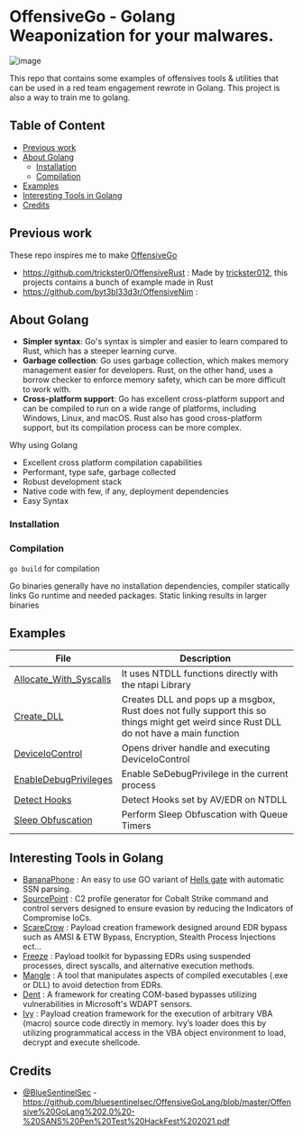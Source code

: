 # OffensiveGo - Golang Weaponization for your malwares.

![image](https://user-images.githubusercontent.com/75935486/220174996-d0a44ce7-6c90-4ec1-b140-c410cfc0fc07.png)


This repo that contains some examples of offensives tools & utilities that can be used in a red team engagement rewrote in Golang. This project is also a way to train me to golang.

## Table of Content

- [Previous work](#previous-work)
- [About Golang](#about-golang)  
  - [Installation](#installation)
  - [Compilation](#compilation)
- [Examples](#examples)
- [Interesting Tools in Golang](#interesting-tools-in-golang)
- [Credits](#credits)

## Previous work

These repo inspires me to make [OffensiveGo](https://github.com/RistBS/OffensiveGo)

- https://github.com/trickster0/OffensiveRust : Made by [trickster012](https://twitter.com/trickster012), this projects contains a bunch of example made in Rust
- https://github.com/byt3bl33d3r/OffensiveNim : 


## About Golang

- **Simpler syntax**: Go's syntax is simpler and easier to learn compared to Rust, which has a steeper learning curve.
- **Garbage collection**: Go uses garbage collection, which makes memory management easier for developers. Rust, on the other hand, uses a borrow checker to enforce memory safety, which can be more difficult to work with.
- **Cross-platform support**: Go has excellent cross-platform support and can be compiled to run on a wide range of platforms, including Windows, Linux, and macOS. Rust also has good cross-platform support, but its compilation process can be more complex.


Why using Golang

- Excellent cross platform compilation capabilities
- Performant, type safe, garbage collected
- Robust development stack
- Native code with few, if any, deployment dependencies
- Easy Syntax


### Installation


### Compilation

`go build` for compilation 

Go binaries generally have no installation dependencies, compiler statically links Go runtime and needed packages. Static linking results in larger binaries


## Examples 

| File                                                                                                   | Description                                                                                                                                                                              |
|--------------------------------------------------------------------------------------------------------|------------------------------------------------------------------------------------------------------------------------------------------------------------------------------------------|
| [Allocate_With_Syscalls](../master/Allocate_With_Syscalls/src/main.rs)                                 | It uses NTDLL functions directly with the ntapi Library                                                                                                                                  |
| [Create_DLL](../master/Create_DLL/src/lib.rs)                                                          | Creates DLL and pops up a msgbox, Rust does not fully support this so things might get weird since Rust DLL do not have a main function                                            |
| [DeviceIoControl](../master/DeviceIoControl/src/main.rs)                                               | Opens driver handle and executing DeviceIoControl                                                                                                                                        |
| [EnableDebugPrivileges](../master/EnableDebugPrivileges/src/main.rs)                                   | Enable SeDebugPrivilege in the current process                                                                                                                                            |
| [Detect Hooks](../master/detect_hooks/detect_hooks.go)                                 | Detect Hooks set by AV/EDR on NTDLL                                                                                                                     |
| [Sleep Obfuscation](../main/Sleep_Obfuscation/main.go)                                                 | Perform Sleep Obfuscation with Queue Timers                                                                                                                                              |
 


## Interesting Tools in Golang

- [BananaPhone](https://github.com/C-Sto/BananaPhone) : An easy to use GO variant of [Hells gate](https://github.com/am0nsec/HellsGate) with automatic SSN parsing.
- [SourcePoint](https://github.com/Tylous/SourcePoint) : C2 profile generator for Cobalt Strike command and control servers designed to ensure evasion by reducing the Indicators of Compromise IoCs.
- [ScareCrow](https://github.com/optiv/ScareCrow) : Payload creation framework designed around EDR bypass such as AMSI & ETW Bypass, Encryption, Stealth Process Injections ect...
- [Freeze](https://github.com/optiv/Freeze) : Payload toolkit for bypassing EDRs using suspended processes, direct syscalls, and alternative execution methods.
- [Mangle](https://github.com/optiv/Mangle) : A tool that manipulates aspects of compiled executables (.exe or DLL) to avoid detection from EDRs.
- [Dent](https://github.com/optiv/Dent) : A framework for creating COM-based bypasses utilizing vulnerabilities in Microsoft's WDAPT sensors.
- [Ivy](https://github.com/optiv/Ivy) : Payload creation framework for the execution of arbitrary VBA (macro) source code directly in memory. Ivy’s loader does this by utilizing programmatical access in the VBA object environment to load, decrypt and execute shellcode.




## Credits

- [@BlueSentinelSec](https://twitter.com/BlueSentinelSec) - https://github.com/bluesentinelsec/OffensiveGoLang/blob/master/Offensive%20GoLang%202.0%20-%20SANS%20Pen%20Test%20HackFest%202021.pdf
